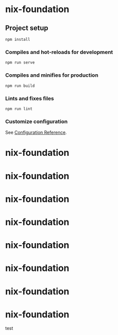 # nix-foundation

## Project setup
```
npm install
```

### Compiles and hot-reloads for development
```
npm run serve
```

### Compiles and minifies for production
```
npm run build
```

### Lints and fixes files
```
npm run lint
```

### Customize configuration
See [Configuration Reference](https://cli.vuejs.org/config/).
# nix-foundation
# nix-foundation
# nix-foundation
# nix-foundation
# nix-foundation
# nix-foundation
# nix-foundation
# nix-foundation
test
